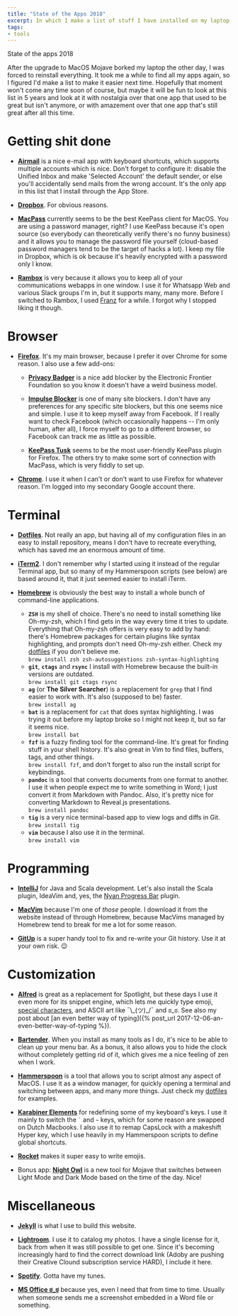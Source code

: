 ```yaml
---
title: "State of the Apps 2018"
excerpt: In which I make a list of stuff I have installed on my laptop, for future reference
tags:
- tools
---
```

State of the apps 2018

After the upgrade to MacOS Mojave borked my laptop the other day, I was forced to reinstall everything. It took me a while to find all my apps again, so I figured I'd make a list to make it easier next time. Hopefully that moment won't come any time soon of course, but maybe it will be fun to look at this list in 5 years and look at it with nostalgia over that one app that used to be great but isn't anymore, or with amazement over that one app that's still great after all this time.

# Getting shit done

* [**Airmail**](http://airmailapp.com) is a nice e-mail app with keyboard shortcuts, which supports multiple accounts which is nice. Don't forget to configure it: disable the Unified Inbox and make 'Selected Account' the default sender, or else you'll accidentally send mails from the wrong account. It's the only app in this list that I install through the App Store.

* [**Dropbox**](https://www.dropbox.com/register). For obvious reasons.

* [**MacPass**](https://macpassapp.org) currently seems to be the best KeePass client for MacOS. You are using a password manager, right? I use KeePass because it's open source (so everybody can theoretically verify there's no funny business) and it allows you to manage the password file yourself (cloud-based password managers tend to be the target of hacks a lot). I keep my file in Dropbox, which is ok because it's heavily encrypted with a password only I know.

* [**Rambox**](https://rambox.pro) is very because it allows you to keep all of your communications webapps in one window. I use it for Whatsapp Web and various Slack groups I'm in, but it supports many, many more. Before I switched to Rambox, I used [Franz](https://meetfranz.com) for a while. I forgot why I stopped liking it though.

# Browser

* [**Firefox**](https://www.mozilla.org/firefox). It's my main browser, because I prefer it over Chrome for some reason. I also use a few add-ons:

  * [**Privacy Badger**](https://www.eff.org/privacybadger) is a nice add blocker by the Electronic Frontier Foundation so you know it doesn't have a weird business model.

  * [**Impulse Blocker**](https://addons.mozilla.org/en-US/firefox/addon/impulse-blocker) is one of many site blockers. I don't have any preferences for any specific site blockers, but this one seems nice and simple. I use it to keep myself away from Facebook. If I really want to check Facebook (which occasionally happens -- I'm only human, after all), I force myself to go to a different browser, so Facebook can track me as little as possible.

  * [**KeePass Tusk**](https://addons.mozilla.org/en-US/firefox/addon/keepass-tusk) seems to be the most user-friendly KeePass plugin for Firefox. The others try to make some sort of connection with MacPass, which is very fiddly to set up.

* [**Chrome**](https://www.google.com/chrome). I use it when I can't or don't want to use Firefox for whatever reason. I'm logged into my secondary Google account there.

# Terminal

* [**Dotfiles**](https://github.com/jqno/dotfiles). Not really an app, but having all of my configuration files in an easy to install repository, means I don't have to recreate everything, which has saved me an enormous amount of time.

* [**iTerm2**](https://iterm2.com/downloads.html). I don't remember why I started using it instead of the regular Terminal app, but so many of my Hammerspoon scripts (see below) are based around it, that it just seemed easier to install iTerm.

* [**Homebrew**](https://brew.sh) is obviously the best way to install a whole bunch of command-line applications.
  * **`ZSH`** is my shell of choice. There's no need to install something like Oh-my-zsh, which I find gets in the way every time it tries to update. Everything that Oh-my-zsh offers is very easy to add by hand: there's Homebrew packages for certain plugins like syntax highlighting, and prompts don't need Oh-my-zsh either. Check my [dotfiles](https://github.com/jqno/dotfiles/tree/master/zsh) if you don't believe me.<br>`brew install zsh zsh-autosuggestions zsh-syntax-highlighting`
  * **`git`**, **`ctags`** and **`rsync`** I install with Homebrew because the built-in versions are outdated.<br>`brew install git ctags rsync`
  * **`ag`** (or **The Silver Searcher**) is a replacement for `grep` that I find easier to work with. It's also (supposed to be) faster.<br>`brew install ag`
  * **`bat`** is a replacement for `cat` that does syntax highlighting. I was trying it out before my laptop broke so I might not keep it, but so far it seems nice.<br>`brew install bat`
  * **`fzf`** is a fuzzy finding tool for the command-line. It's great for finding stuff in your shell history. It's also great in Vim to find files, buffers, tags, and other things.<br>`brew install fzf`, and don't forget to also run the install script for keybindings.
  * **`pandoc`** is a tool that converts documents from one format to another. I use it when people expect me to write something in Word; I just convert it from Markdown with Pandoc. Also, it's pretty nice for converting Markdown to Reveal.js presentations.<br>`brew install pandoc`
  * **`tig`** is a very nice terminal-based app to view logs and diffs in Git.<br>`brew install tig`
  * **`vim`** because I also use it in the terminal.<br>`brew install vim`

# Programming

* [**IntelliJ**](https://www.jetbrains.com/idea/download) for Java and Scala development. Let's also install the Scala plugin, IdeaVim and, yes, the [Nyan Progress Bar](https://plugins.jetbrains.com/plugin/8575-nyan-progress-bar) plugin.

* [**MacVim**](http://macvim-dev.github.io/macvim/) because I'm one of _those_ people. I download it from the website instead of through Homebrew, because MacVims managed by Homebrew tend to break for me a lot for some reason.

* [**GitUp**](https://gitup.co) is a super handy tool to fix and re-write your Git history. Use it at your own risk. 😉

# Customization

* [**Alfred**](https://www.alfredapp.com) is great as a replacement for Spotlight, but these days I use it even more for its snippet engine, which lets me quickly type emoji, [special characters](http://jqno.nl/ComposeKey.alfredsnippets), and ASCII art like ¯\\\_(ツ)\_/¯ and ಠ_ಠ. See also my post about [an even better way of typing]({% post_url 2017-12-06-an-even-better-way-of-typing %}).

* [**Bartender**](https://www.macbartender.com). When you install as many tools as I do, it's nice to be able to clean up your menu bar. As a bonus, it also allows you to hide the clock without completely getting rid of it, which gives me a nice feeling of zen when I work.

* [**Hammerspoon**](https://www.hammerspoon.org) is a tool that allows you to script almost any aspect of MacOS. I use it as a window manager, for quickly opening a terminal and switching between apps, and many more things. Just check my [dotfiles](https://github.com/jqno/dotfiles/tree/master/hammerspoon) for examples.

* [**Karabiner Elements**](https://pqrs.org/osx/karabiner) for redefining some of my keyboard's keys. I use it mainly to switch the `` ` `` and `~` keys, which for some reason are swapped on Dutch Macbooks. I also use it to remap CapsLock with a makeshift Hyper key, which I use heavily in my Hammerspoon scripts to define global shortcuts.

* [**Rocket**](https://matthewpalmer.net/rocket) makes it super easy to write emojis.

* Bonus app: [**Night Owl**](https://nightowl.kramser.xyz) is a new tool for Mojave that switches between Light Mode and Dark Mode based on the time of the day. Nice!

# Miscellaneous

* [**Jekyll**](https://jekyllrb.com) is what I use to build this website.

* [**Lightroom**](https://account.adobe.com/orders). I use it to catalog my photos. I have a single license for it, back from when it was still possible to get one. Since it's becoming increasingly hard to find the correct download link (Adoby are pushing their Creative Clound subscription service HARD), I include it here.

* [**Spotify**](https://www.spotify.com/download/mac). Gotta have my tunes.

* [**MS Office ಠ_ಠ**](https://www.office.com) because yes, even I need that from time to time. Usually when someone sends me a screenshot embedded in a Word file or something.

